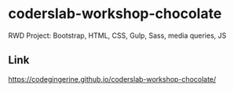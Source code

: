 # coderslab-workshop-chocolate

RWD Project: 
Bootstrap, HTML, CSS, Gulp, Sass, media queries, JS

## Link

https://codegingerine.github.io/coderslab-workshop-chocolate/
